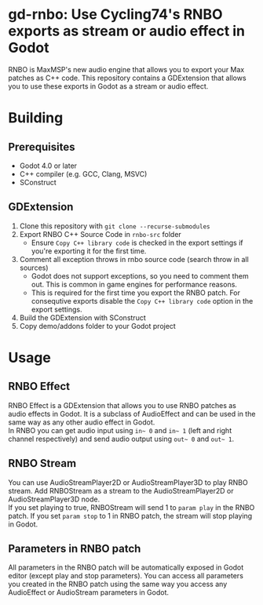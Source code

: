 # gd-rnbo: Use Cycling74's RNBO exports as stream or audio effect in Godot
RNBO is MaxMSP's new audio engine that allows you to export your Max patches as C++ code. This repository contains a GDExtension that allows you to use these exports in Godot as a stream or audio effect.

# Building

## Prerequisites
- Godot 4.0 or later
- C++ compiler (e.g. GCC, Clang, MSVC)
- SConstruct

## GDExtension

1. Clone this repository with `git clone --recurse-submodules`
2. Export RNBO C++ Source Code in `rnbo-src` folder
    - Ensure `Copy C++ library code` is checked in the export settings if you're exporting it for the first time.
3. Comment all exception throws in rnbo source code (search throw in all sources)
    - Godot does not support exceptions, so you need to comment them out. This is common in game engines for performance reasons.
    - This is required for the first time you export the RNBO patch. For consequtive exports disable the `Copy C++ library code` option in the export settings.
4. Build the GDExtension with SConstruct
5. Copy demo/addons folder to your Godot project

# Usage

## RNBO Effect

RNBO Effect is a GDExtension that allows you to use RNBO patches as audio effects in Godot. It is a subclass of AudioEffect and can be used in the same way as any other audio effect in Godot.  
In RNBO you can get audio input using `in~ 0` and `in~ 1` (left and right channel respectively) and send audio output using `out~ 0` and `out~ 1`.

## RNBO Stream

You can use AudioStreamPlayer2D or AudioStreamPlayer3D to play RNBO stream. Add RNBOStream as a stream to the AudioStreamPlayer2D or AudioStreamPlayer3D node.  
If you set playing to true, RNBOStream will send 1 to `param play` in the RNBO patch.
If you set `param stop` to 1 in RNBO patch, the stream will stop playing in Godot. 

## Parameters in RNBO patch

All parameters in the RNBO patch will be automatically exposed in Godot editor (except play and stop parameters). You can access all parameters you created in the RNBO patch using the same way you access any AudioEffect or AudioStream parameters in Godot.
